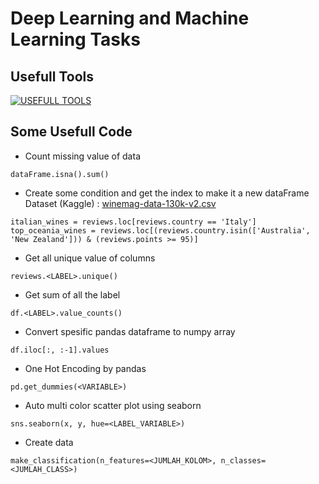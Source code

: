# Deep Learning and Machine Learning Tasks

## Usefull Tools
[![USEFULL TOOLS](https://skillicons.dev/icons?i=python,tensorflow,vscode)](https://skillicons.dev)

## Some Usefull Code

- Count missing value of data <br>
```
dataFrame.isna().sum()
```

- Create some condition and get the index to make it a new dataFrame <br>
Dataset (Kaggle) : [winemag-data-130k-v2.csv](https://www.kaggle.com/datasets/zynicide/wine-reviews) <br>
```
italian_wines = reviews.loc[reviews.country == 'Italy']
top_oceania_wines = reviews.loc[(reviews.country.isin(['Australia', 'New Zealand'])) & (reviews.points >= 95)]
```

- Get all unique value of columns
```
reviews.<LABEL>.unique()
```

- Get sum of all the label
```
df.<LABEL>.value_counts()
```

- Convert spesific pandas dataframe to numpy array
```
df.iloc[:, :-1].values
```

- One Hot Encoding by pandas
```
pd.get_dummies(<VARIABLE>)
```

- Auto multi color scatter plot using seaborn
```
sns.seaborn(x, y, hue=<LABEL_VARIABLE>)
```

- Create data
```
make_classification(n_features=<JUMLAH_KOLOM>, n_classes=<JUMLAH_CLASS>)
```
